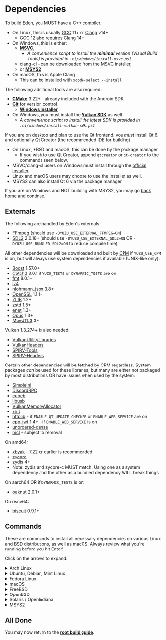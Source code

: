 # Dependencies

To build Eden, you MUST have a C++ compiler.
* On Linux, this is usually [GCC](https://gcc.gnu.org/) 11+ or [Clang](https://clang.llvm.org/) v14+
  - GCC 12 also requires Clang 14+
* On Windows, this is either:
  - **[MSVC](https://visualstudio.microsoft.com/downloads/)**,
    * *A convenience script to install the **minimal** version (Visual Build Tools) is provided in `.ci/windows/install-msvc.ps1`*
  - clang-cl - can be downloaded from the MSVC installer,
  - or **[MSYS2](https://www.msys2.org)**
* On macOS, this is Apple Clang
  - This can be installed with `xcode-select --install`

The following additional tools are also required:

* **[CMake](https://www.cmake.org/)** 3.22+ - already included with the Android SDK
* **[Git](https://git-scm.com/)** for version control
  - **[Windows installer](https://gitforwindows.org)**
* On Windows, you must install the **[Vulkan SDK](https://vulkan.lunarg.com/sdk/home#windows)** as well
  - *A convenience script to install the latest SDK is provided in `.ci/windows/install-vulkan-sdk.ps1`*

If you are on desktop and plan to use the Qt frontend, you *must* install Qt 6, and optionally Qt Creator (the recommended IDE for building)
* On Linux, *BSD and macOS, this can be done by the package manager
  - If you wish to use Qt Creator, append `qtcreator` or `qt-creator` to the commands seen below.
* MSVC/clang-cl users on Windows must install through the [official installer](https://www.qt.io/download-qt-installer-oss)
* Linux and macOS users may choose to use the installer as well.
* MSYS2 can also install Qt 6 via the package manager

If you are on Windows and NOT building with MSYS2, you may go [back home](Build.md) and continue.

## Externals
The following are handled by Eden's externals:

* [FFmpeg](https://ffmpeg.org/) (should use `-DYUZU_USE_EXTERNAL_FFMPEG=ON`)
* [SDL2](https://www.libsdl.org/download-2.0.php) 2.0.18+ (should use `-DYUZU_USE_EXTERNAL_SDL2=ON` OR `-DYUZU_USE_BUNDLED_SDL2=ON` to reduce compile time)

All other dependencies will be downloaded and built by [CPM](https://github.com/cpm-cmake/CPM.cmake/) if `YUZU_USE_CPM` is on, but will always use system dependencies if available (UNIX-like only):

* [Boost](https://www.boost.org/users/download/) 1.57.0+
* [Catch2](https://github.com/catchorg/Catch2) 3.0.1 if `YUZU_TESTS` or `DYNARMIC_TESTS` are on
* [fmt](https://fmt.dev/) 8.0.1+
* [lz4](http://www.lz4.org)
* [nlohmann\_json](https://github.com/nlohmann/json) 3.8+
* [OpenSSL](https://www.openssl.org/source/) 1.1.1+
* [ZLIB](https://www.zlib.net/) 1.2+
* [zstd](https://facebook.github.io/zstd/) 1.5+
* [enet](http://enet.bespin.org/) 1.3+
* [Opus](https://opus-codec.org/) 1.3+
* [MbedTLS](https://github.com/Mbed-TLS/mbedtls) 3+

Vulkan 1.3.274+ is also needed:
* [VulkanUtilityLibraries](https://github.com/KhronosGroup/Vulkan-Utility-Libraries)
* [VulkanHeaders](https://github.com/KhronosGroup/Vulkan-Headers)
* [SPIRV-Tools](https://github.com/KhronosGroup/SPIRV-Tools)
* [SPIRV-Headers](https://github.com/KhronosGroup/SPIRV-Headers)

Certain other dependencies will be fetched by CPM regardless. System packages *can* be used for these libraries, but many are either not packaged by most distributions OR have issues when used by the system:

* [SimpleIni](https://github.com/brofield/simpleini)
* [DiscordRPC](https://github.com/eden-emulator/discord-rpc)
* [cubeb](https://github.com/mozilla/cubeb)
* [libusb](https://github.com/libusb/libusb)
* [VulkanMemoryAllocator](https://github.com/GPUOpen-LibrariesAndSDKs/VulkanMemoryAllocator)
* [sirit](https://github.com/eden-emulator/sirit)
* [httplib](https://github.com/yhirose/cpp-httplib) - if `ENABLE_QT_UPDATE_CHECKER` or `ENABLE_WEB_SERVICE` are on
* [cpp-jwt](https://github.com/arun11299/cpp-jwt) 1.4+ - if `ENABLE_WEB_SERVICE` is on
* [unordered-dense](https://github.com/martinus/unordered_dense)
* [mcl](https://github.com/azahar-emu/mcl) - subject to removal

On amd64:
* [xbyak](https://github.com/herumi/xbyak) - 7.22 or earlier is recommended
* [zycore](https://github.com/zyantific/zycore-c)
* [zydis](https://github.com/zyantific/zydis) 4+
* Note: zydis and zycore-c MUST match. Using one as a system dependency and the other as a bundled dependency WILL break things

On aarch64 OR if `DYNARMIC_TESTS` is on:
* [oaknut](https://github.com/merryhime/oaknut) 2.0.1+

On riscv64:
* [biscuit](https://github.com/lioncash/biscuit) 0.9.1+

## Commands

These are commands to install all necessary dependencies on various Linux and BSD distributions, as well as macOS. Always review what you're running before you hit Enter!

Click on the arrows to expand.

<details>
<summary>Arch Linux</summary>

```sh
sudo pacman -Syu --needed base-devel boost catch2 cmake enet ffmpeg fmt git glslang libzip lz4 mbedtls ninja nlohmann-json openssl opus qt6-base qt6-multimedia sdl2 zlib zstd zip unzip zydis zycore vulkan-headers vulkan-utility-libraries libusb spirv-tools spirv-headers
```

* Building with QT Web Engine requires `qt6-webengine` as well.
* Proper Wayland support requires `qt6-wayland`
* GCC 11 or later is required.
</details>

<details>
<summary>Ubuntu, Debian, Mint Linux</summary>

```sh
sudo apt-get install autoconf cmake g++ gcc git glslang-tools libasound2 libboost-context-dev libglu1-mesa-dev libhidapi-dev libpulse-dev libtool libudev-dev libxcb-icccm4 libxcb-image0 libxcb-keysyms1 libxcb-render-util0 libxcb-xinerama0 libxcb-xkb1 libxext-dev libxkbcommon-x11-0 mesa-common-dev nasm ninja-build qt6-base-private-dev libmbedtls-dev catch2 libfmt-dev liblz4-dev nlohmann-json3-dev libzstd-dev libssl-dev libavfilter-dev libavcodec-dev libswscale-dev pkg-config zlib1g-dev libva-dev libvdpau-dev qt6-tools-dev libzydis-dev zydis-tools libzycore-dev
```

* Ubuntu 22.04, Linux Mint 20, or Debian 12 or later is required.
* To enable QT Web Engine, add `-DYUZU_USE_QT_WEB_ENGINE=ON` when running CMake.
</details>

<details>
<summary>Fedora Linux</summary>

```sh
sudo dnf install autoconf ccache cmake fmt-devel gcc{,-c++} glslang hidapi-devel json-devel libtool libusb1-devel libzstd-devel lz4-devel nasm ninja-build openssl-devel pulseaudio-libs-devel qt6-linguist qt6-qtbase{-private,}-devel qt6-qtwebengine-devel qt6-qtmultimedia-devel speexdsp-devel wayland-devel zlib-devel ffmpeg-devel libXext-devel
```

* Force system libraries via CMake arguments:
  * SDL2: `-DYUZU_USE_BUNDLED_SDL2=OFF -DYUZU_USE_EXTERNAL_SDL2=OFF`
  * FFmpeg: `-DYUZU_USE_EXTERNAL_FFMPEG=OFF`
* [RPM Fusion](https://rpmfusion.org/) is required for `ffmpeg-devel`
* Fedora 32 or later is required.
* Fedora 36+ users with GCC 12 need Clang and should configure CMake with:
</details>

<details>
<summary>macOS</summary>

Install dependencies from **[Homebrew](https://brew.sh/)**

```sh
brew install autoconf automake boost ffmpeg fmt glslang hidapi libtool libusb lz4 ninja nlohmann-json openssl pkg-config qt@6 sdl2 speexdsp zlib zstd cmake Catch2 molten-vk vulkan-loader spirv-tools
```

If you are compiling on Intel Mac, or are using a Rosetta Homebrew installation, you must replace all references of `/opt/homebrew` with `/usr/local`.

To run with MoltenVK, install additional dependencies:
```sh
brew install molten-vk vulkan-loader
```

</details>

<details>
<summary>FreeBSD</summary>

```
devel/cmake
devel/sdl20
devel/boost-libs
devel/catch2
devel/libfmt
devel/nlohmann-json
devel/ninja
devel/nasm
devel/autoconf
devel/pkgconf
devel/qt6-base

net/enet

multimedia/ffnvcodec-headers
multimedia/ffmpeg

audio/opus

archivers/liblz4

lang/gcc12

graphics/glslang
graphics/vulkan-utility-libraries
```

If using FreeBSD 12 or prior, use `devel/pkg-config` instead.
</details>

<details>
<summary>OpenBSD</summary>

```sh
pkg_add -u
pkg_add cmake nasm git boost unzip--iconv autoconf-2.72p0 bash ffmpeg glslang gmake llvm-19.1.7p3 qt6 jq fmt nlohmann-json enet boost vulkan-utility-libraries vulkan-headers spirv-headers spirv-tools catch2 sdl2 libusb1.1.0.27
```
</details>

<details>
<summary>Solaris / OpenIndiana</summary>

Always consult [the OpenIndiana package list](https://pkg.openindiana.org/hipster/en/index.shtml) to cross-verify availability.

Run the usual update + install of essential toolings: `sudo pkg update && sudo pkg install git cmake`.

- **gcc**: `sudo pkg install developer/gcc-14`.
- **clang**: Version 20 is broken, use `sudo pkg install developer/clang-19`.

Then install the libraries: `sudo pkg install qt6 boost glslang libzip library/lz4 nlohmann-json openssl opus sdl2 zlib compress/zstd unzip pkg-config nasm autoconf mesa library/libdrm header-drm developer/fmt`.
</details>

<details>
<summary>MSYS2</summary>

* Open the `MSYS2 MinGW 64-bit` shell (`mingw64.exe`)
* Download and install all dependencies using:
  * `pacman -Syu git make mingw-w64-x86_64-SDL2 mingw-w64-x86_64-cmake mingw-w64-x86_64-python-pip mingw-w64-x86_64-qt6 mingw-w64-x86_64-toolchain autoconf libtool automake-wrapper`
* Add MinGW binaries to the PATH:
  * `echo 'PATH=/mingw64/bin:$PATH' >> ~/.bashrc`
* Add VulkanSDK to the PATH:
  * `echo 'PATH=$(readlink -e /c/VulkanSDK/*/Bin/):$PATH' >> ~/.bashrc`
</details>

## All Done

You may now return to the **[root build guide](Build.md)**.